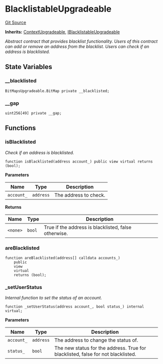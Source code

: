 # BlacklistableUpgradeable
[Git Source](https://github.com/ContractLabs/foundry-bountykinds-contract/blob/67e6855d3beabdf242cc0b51d9e53b087a5235b9/src/oz-custom/internal-upgradeable/BlacklistableUpgradeable.sol)

**Inherits:**
[ContextUpgradeable](/src/oz-custom/oz-upgradeable/utils/ContextUpgradeable.sol/abstract.ContextUpgradeable.md), [IBlacklistableUpgradeable](/src/oz-custom/internal-upgradeable/interfaces/IBlacklistableUpgradeable.sol/interface.IBlacklistableUpgradeable.md)

*Abstract contract that provides blacklist functionality.
Users of this contract can add or remove an address from the blacklist.
Users can check if an address is blacklisted.*


## State Variables
### __blacklisted

```solidity
BitMapsUpgradeable.BitMap private __blacklisted;
```


### __gap

```solidity
uint256[49] private __gap;
```


## Functions
### isBlacklisted

*Check if an address is blacklisted.*


```solidity
function isBlacklisted(address account_) public view virtual returns (bool);
```
**Parameters**

|Name|Type|Description|
|----|----|-----------|
|`account_`|`address`|The address to check.|

**Returns**

|Name|Type|Description|
|----|----|-----------|
|`<none>`|`bool`|True if the address is blacklisted, false otherwise.|


### areBlacklisted


```solidity
function areBlacklisted(address[] calldata accounts_)
    public
    view
    virtual
    returns (bool);
```

### _setUserStatus

*Internal function to set the status of an account.*


```solidity
function _setUserStatus(address account_, bool status_) internal virtual;
```
**Parameters**

|Name|Type|Description|
|----|----|-----------|
|`account_`|`address`|The address to change the status of.|
|`status_`|`bool`|The new status for the address. True for blacklisted, false for not blacklisted.|


